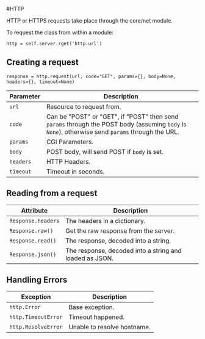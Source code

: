 #HTTP

HTTP or HTTPS requests take place through the core/net module.

To request the class from within a module:

`http = self.server.rget('http.url')`

## Creating a request

`response = http.request(url, code="GET", params={}, body=None, headers={}, timeout=None)`

| Parameter | Description |
| ---- | ---- |
| `url` | Resource to request from. |
| `code` | Can be "POST" or "GET", if "POST" then send `params` through the POST body (assuming `body` is `None`), otherwise send `params` through the URL. |
| `params` | CGI Parameters. |
| `body` | POST body, will send POST if `body` is set. |
| `headers` | HTTP Headers. |
| `timeout` | Timeout in seconds. |

## Reading from a request

| Attribute | Description |
| ---- | ---- |
| `Response.headers` | The headers in a dictionary. |
| `Response.raw()` | Get the raw response from the server. |
| `Response.read()` | The response, decoded into a string. |
| `Response.json()` | The response, decoded into a string and loaded as JSON. |

## Handling Errors

| Exception | Description |
| ---- | ---- |
| `http.Error` | Base exception. |
| `http.TimeoutError` | Timeout happened. |
| `http.ResolveError` | Unable to resolve hostname. |

